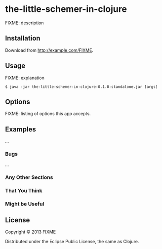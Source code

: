 # the-little-schemer-in-clojure

FIXME: description

## Installation

Download from http://example.com/FIXME.

## Usage

FIXME: explanation

    $ java -jar the-little-schemer-in-clojure-0.1.0-standalone.jar [args]

## Options

FIXME: listing of options this app accepts.

## Examples

...

### Bugs

...

### Any Other Sections
### That You Think
### Might be Useful

## License

Copyright © 2013 FIXME

Distributed under the Eclipse Public License, the same as Clojure.
